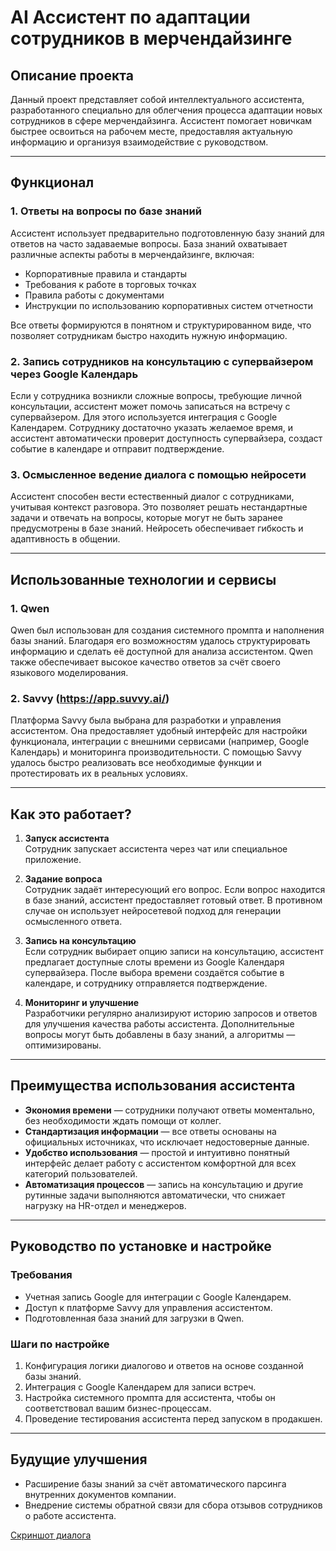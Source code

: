 # AI Ассистент по адаптации сотрудников в мерчендайзинге

## Описание проекта

Данный проект представляет собой интеллектуального ассистента, разработанного специально для облегчения процесса адаптации новых сотрудников в сфере мерчендайзинга. Ассистент помогает новичкам быстрее освоиться на рабочем месте, предоставляя актуальную информацию и организуя взаимодействие с руководством.

---

## Функционал

### 1. Ответы на вопросы по базе знаний
Ассистент использует предварительно подготовленную базу знаний для ответов на часто задаваемые вопросы. База знаний охватывает различные аспекты работы в мерчендайзинге, включая:
- Корпоративные правила и стандарты
- Требования к работе в торговых точках
- Правила работы с документами
- Инструкции по использованию корпоративных систем отчетности

Все ответы формируются в понятном и структурированном виде, что позволяет сотрудникам быстро находить нужную информацию.

### 2. Запись сотрудников на консультацию с супервайзером через Google Календарь
Если у сотрудника возникли сложные вопросы, требующие личной консультации, ассистент может помочь записаться на встречу с супервайзером. Для этого используется интеграция с Google Календарем. Сотруднику достаточно указать желаемое время, и ассистент автоматически проверит доступность супервайзера, создаст событие в календаре и отправит подтверждение.

### 3. Осмысленное ведение диалога с помощью нейросети
Ассистент способен вести естественный диалог с сотрудниками, учитывая контекст разговора. Это позволяет решать нестандартные задачи и отвечать на вопросы, которые могут не быть заранее предусмотрены в базе знаний. Нейросеть обеспечивает гибкость и адаптивность в общении.

---

## Использованные технологии и сервисы

### 1. **Qwen**
Qwen был использован для создания системного промпта и наполнения базы знаний. Благодаря его возможностям удалось структурировать информацию и сделать её доступной для анализа ассистентом. Qwen также обеспечивает высокое качество ответов за счёт своего языкового моделирования.

### 2. **Savvy (https://app.suvvy.ai/)**
Платформа Savvy была выбрана для разработки и управления ассистентом. Она предоставляет удобный интерфейс для настройки функционала, интеграции с внешними сервисами (например, Google Календарь) и мониторинга производительности. С помощью Savvy удалось быстро реализовать все необходимые функции и протестировать их в реальных условиях.

---

## Как это работает?

1. **Запуск ассистента**  
   Сотрудник запускает ассистента через чат или специальное приложение.

2. **Задание вопроса**  
   Сотрудник задаёт интересующий его вопрос. Если вопрос находится в базе знаний, ассистент предоставляет готовый ответ. В противном случае он использует нейросетевой подход для генерации осмысленного ответа.

3. **Запись на консультацию**  
   Если сотрудник выбирает опцию записи на консультацию, ассистент предлагает доступные слоты времени из Google Календаря супервайзера. После выбора времени создаётся событие в календаре, и сотруднику отправляется подтверждение.

4. **Мониторинг и улучшение**  
   Разработчики регулярно анализируют историю запросов и ответов для улучшения качества работы ассистента. Дополнительные вопросы могут быть добавлены в базу знаний, а алгоритмы — оптимизированы.

---

## Преимущества использования ассистента

- **Экономия времени** — сотрудники получают ответы моментально, без необходимости ждать помощи от коллег.
- **Стандартизация информации** — все ответы основаны на официальных источниках, что исключает недостоверные данные.
- **Удобство использования** — простой и интуитивно понятный интерфейс делает работу с ассистентом комфортной для всех категорий пользователей.
- **Автоматизация процессов** — запись на консультацию и другие рутинные задачи выполняются автоматически, что снижает нагрузку на HR-отдел и менеджеров.

---

## Руководство по установке и настройке

### Требования
- Учетная запись Google для интеграции с Google Календарем.
- Доступ к платформе Savvy для управления ассистентом.
- Подготовленная база знаний для загрузки в Qwen.

### Шаги по настройке
1. Конфигурация логики диалогово и ответов на основе созданной базы знаний.
2. Интеграция с Google Календарем для записи встреч.
3. Настройка системного промпта для ассистента, чтобы он соответствовал вашим бизнес-процессам.
5. Проведение тестирования ассистента перед запуском в продакшен.

---

## Будущие улучшения

- Расширение базы знаний за счёт автоматического парсинга внутренних документов компании.
- Внедрение системы обратной связи для сбора отзывов сотрудников о работе ассистента.




[Скриншот диалога](https://raw.githubusercontent.com/Olesya-create/ai_assistent/482caaf85b3a66810f1ad3538d734a7bb610adce/%D0%A0%D0%B8%D1%81%D1%83%D0%BD%D0%BE%D0%BA1.png)
